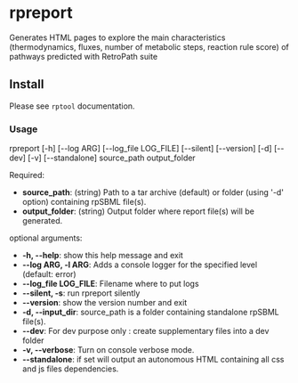 # rpreport
Generates HTML pages to explore the main characteristics (thermodynamics,
fluxes, number of metabolic steps, reaction rule score) of pathways predicted
with RetroPath suite

## Install
Please see `rptool` documentation.

### Usage
rpreport [-h] [--log ARG] [--log_file LOG_FILE] [--silent] [--version] [-d] [--dev]  [-v] [--standalone] source_path output_folder

Required:
* **source_path**: (string) Path to a tar archive (default) or folder (using '-d' option) containing rpSBML file(s).
* **output_folder**: (string) Output folder where report file(s) will be generated.

optional arguments:
* **-h, --help**: show this help message and exit
* **--log ARG, -l ARG**: Adds a console logger for the specified level (default: error)
* **--log_file LOG_FILE**: Filename where to put logs
* **--silent, -s**: run rpreport silently
* **--version**: show the version number and exit
* **-d, --input_dir**: source_path is a folder containing standalone rpSBML file(s).
* **--dev**: For dev purpose only : create supplementary files into a dev folder
* **-v, --verbose**: Turn on console verbose mode.
* **--standalone**: if set will output an autonomous HTML containing all css and js files dependencies.
